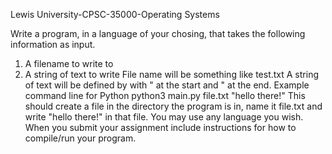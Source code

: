 Lewis University-CPSC-35000-Operating Systems

Write a program, in a language of your chosing, that takes the following information as input.
  1. A filename to write to
  2. A string of text to write
  File name will be something like test.txt
  A string of text will be defined by with " at the start and " at the end.
Example command line for Python
python3 main.py file.txt "hello there!"
This should create a file in the directory the program is in, name it file.txt and write "hello there!" in that file. You may use any language you wish.
When you submit your assignment include instructions for how to compile/run your program.
